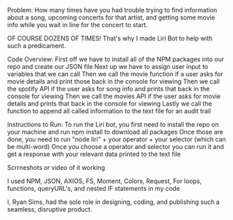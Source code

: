 Problem: 
How many times have you had trouble trying to find information about a song, upcoming concerts for that artist, and getting some movie info while you wait in line for the concert to start. 

OF COURSE DOZENS OF TIMES! That's why I made Liri Bot to help with such a predicament.

Code Overview:
First off we have to install all of the NPM packages into our repo and create our JSON file 
Next up we have to assign user input to variables that we can call 
Then we call the movie function if a user asks for movie details and print those back in the console for viewing 
Then we call the spotify API if the user asks for song info and prints that back in the console for viewing 
Then we call the movies API if the user asks for movie details and prints that back in the console for viewing 
Lastly we call the function to append all called information to the text file for an audit trail 

Instructions to Run: 
To run the Liri bot, you first need to install the repo on your machine and run npm install to download all packages
Once those are done, you need to run "node liri" + your operator + your selector (which can be multi-word)
Once you choose a operator and selector you can run it and get a response with your relevant data printed to the text file

Scrrneshots or video of it working

I used NPM, JSON, AXIOS, FS, Moment, Colors, Request, For loops, functions, queryURL's, and nested IF statements in my code

I, Ryan Sims, had the sole role in designing, coding, and publishing such a seamless, disruptive product. 
